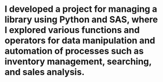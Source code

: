 # I developed a project for managing a library using Python and SAS, where I explored various functions and operators for data manipulation and automation of processes such as inventory management, searching, and sales analysis.
